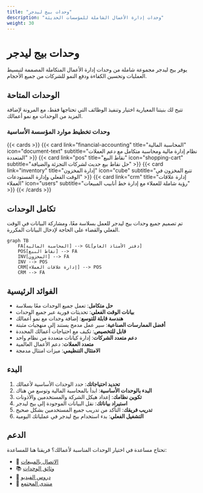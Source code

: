 ```yaml
---
title: "وحدات بيج ليدجر"
description: "وحدات إدارة الأعمال الشاملة للمؤسسات الحديثة"
weight: 30
---
```


# وحدات بيج ليدجر

يوفر بيج ليدجر مجموعة شاملة من وحدات إدارة الأعمال المتكاملة المصممة لتبسيط العمليات وتحسين الكفاءة ودفع النمو للشركات من جميع الأحجام.

## الوحدات المتاحة

تتيح لك بنيتنا المعيارية اختيار وتنفيذ الوظائف التي تحتاجها فقط، مع المرونة لإضافة المزيد من الوحدات مع نمو أعمالك.

### وحدات تخطيط موارد المؤسسة الأساسية

{{< cards >}}
{{< card link="financial-accounting" title="المحاسبة المالية" icon="document-text" subtitle="نظام إدارة مالية ومحاسبة متكامل مع دعم العملات المتعددة" >}}
{{< card link="pos" title="نقاط البيع" icon="shopping-cart" subtitle="حل نقاط بيع حديث لشركات التجزئة والضيافة" >}}
{{< card link="inventory" title="إدارة المخزون" icon="cube" subtitle="تتبع المخزون في الوقت الفعلي وإدارة المستودعات" >}}
{{< card link="crm" title="إدارة علاقات العملاء" icon="users" subtitle="رؤية شاملة للعملاء مع إدارة خط أنابيب المبيعات" >}}
{{< /cards >}}

## تكامل الوحدات

تم تصميم جميع وحدات بيج ليدجر للعمل بسلاسة معًا، ومشاركة البيانات في الوقت الفعلي والقضاء على الحاجة لإدخال البيانات المكررة.

```mermaid
graph TB
    FA[المحاسبة المالية] --> GL[دفتر الأستاذ العام]
    POS[نقاط البيع] --> FA
    INV[المخزون] --> FA
    INV --> POS
    CRM[إدارة علاقات العملاء] --> POS
    CRM --> FA
```

## الفوائد الرئيسية

- **حل متكامل**: تعمل جميع الوحدات معًا بسلاسة
- **بيانات الوقت الفعلي**: تحديثات فورية عبر جميع الوحدات
- **هندسة قابلة للتوسع**: إضافة وحدات مع نمو أعمالك
- **أفضل الممارسات الصناعية**: سير عمل مدمج يستند إلى منهجيات مثبتة
- **قابل للتخصيص**: تكيف مع احتياجات أعمالك المحددة
- **دعم متعدد الشركات**: إدارة كيانات متعددة من نظام واحد
- **متعدد العملات**: دعم الأعمال العالمية
- **الامتثال التنظيمي**: ميزات امتثال مدمجة

## البدء

1. **تحديد احتياجاتك**: حدد الوحدات الأساسية لأعمالك
2. **البدء بالوحدات الأساسية**: ابدأ بالمحاسبة المالية وتوسع من هناك
3. **تكوين نظامك**: إعداد هيكل الشركة والمستخدمين والأذونات
4. **استيراد بياناتك**: نقل البيانات الموجودة إلى بيج ليدجر
5. **تدريب فريقك**: التأكد من تدريب جميع المستخدمين بشكل صحيح
6. **التشغيل الفعلي**: بدء استخدام بيج ليدجر في عملياتك اليومية

## الدعم

تحتاج مساعدة في اختيار الوحدات المناسبة لأعمالك؟ فريقنا هنا للمساعدة:

- 📧 [الاتصال بالمبيعات](mailto:sales@bigledger.com)
- 📚 [وثائق الوحدات](/docs/modules/)
- 🎥 [دروس الفيديو](/tutorials/)
- 💬 [منتدى المجتمع](https://forum.bigledger.com)